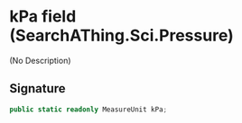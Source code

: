 # kPa field (SearchAThing.Sci.Pressure)
(No Description)

## Signature
```csharp
public static readonly MeasureUnit kPa;
```
